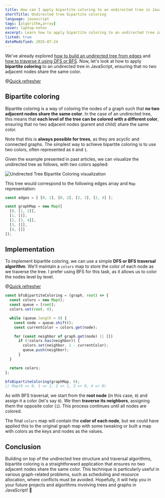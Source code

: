 ```yaml
---
title: How can I apply bipartite coloring to an undirected tree in JavaScript?
shortTitle: Undirected tree bipartite coloring
language: javascript
tags: [algorithm,array]
cover: laptop-notes
excerpt: Learn how to apply bipartite coloring to an undirected tree in JavaScript, ensuring that no two adjacent nodes share the same color.
listed: true
dateModified: 2025-07-24
---
```


We've already explored [how to build an undirected tree from edges](/js/s/undirected-tree-from-edges) and [how to traverse it using DFS or BFS](/js/s/undirected-tree-dfs-bfs). Now, let's look at how to apply **bipartite coloring** to an undirected tree in JavaScript, ensuring that no two adjacent nodes share the same color.

@[Quick refresher](/js/s/undirected-tree-from-edges)

## Bipartite coloring

Bipartite coloring is a way of coloring the nodes of a graph such that **no two adjacent nodes share the same color**. In the case of an undirected tree, this means that **each level of the tree can be colored with a different color**, ensuring that no two adjacent nodes (parent and child) share the same color.

Note that this is **always possible for trees**, as they are acyclic and connected graphs. The simplest way to achieve bipartite coloring is to use two colors, often represented as `0` and `1`.

Given the example presented in past articles, we can visualize the undirected tree as follows, with two colors applied:

![Undirected Tree Bipartite Coloring visualization](./illustrations/undirected-tree-bipartite-coloring.svg)

This tree would correspond to the following edges array and `Map` representation:

```js
const edges = [ [0, 1], [0, 2], [2, 3], [2, 4] ];

const graphMap = new Map([
  [0, [1, 2]],
  [1, []],
  [2, [3, 4]],
  [3, []],
  [4, []]
]);
```

## Implementation

To implement bipartite coloring, we can use a simple **DFS or BFS traversal algorithm**. We'll maintain a `colors` map to store the color of each node as we traverse the tree. I prefer using BFS for this task, as it allows us to color the nodes level by level.

@[Quick refresher](/js/s/undirected-tree-dfs-bfs#breadth-first-search-bfs)

```js
const bfsBipartiteColoring = (graph, root) => {
  const colors = new Map();
  const queue = [root];
  colors.set(root, 0);

  while (queue.length > 0) {
    const node = queue.shift();
    const currentColor = colors.get(node);

    for (const neighbor of graph.get(node) || [])
      if (!colors.has(neighbor)) {
        colors.set(neighbor, 1 - currentColor);
        queue.push(neighbor);
      }
  }

  return colors;
};

bfsBipartiteColoring(graphMap, 0);
// Map(0 => 0, 1 => 1, 2 => 1, 3 => 0, 4 => 0)
```

As with BFS traversal, we start from the **root node** (in this case, `0`) and assign it a color (let's say `0`). We then **traverse its neighbors**, assigning them the opposite color (`1`). This process continues until all nodes are colored.

The final `colors` map will contain the **color of each node**, but we could have applied this to the original graph map with some tweaking or built a map with colors as the keys and nodes as the values.

## Conclusion

Building on top of the undirected tree structure and traversal algorithms, bipartite coloring is a straightforward application that ensures no two adjacent nodes share the same color. This technique is particularly useful in various graph-related problems, such as scheduling and resource allocation, where conflicts must be avoided. Hopefully, it will help you in your future projects and algorithms involving trees and graphs in JavaScript! 🤿
